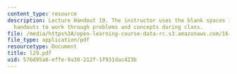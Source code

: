 ```yaml
---
content_type: resource
description: Lecture Handout 19. The instructor uses the blank spaces in these lecture
  handouts to work through problems and concepts during class.
file: /media/https%3A/open-learning-course-data-rc.s3.amazonaws.com/16-30-estimation-and-control-of-aerospace-systems-spring-2004/576d95a6effe9a30212f1f931dac423b_l29.pdf
file_type: application/pdf
resourcetype: Document
title: l29.pdf
uid: 576d95a6-effe-9a30-212f-1f931dac423b
---
```

